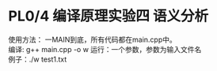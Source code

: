 # PL0/4 编译原理实验四 语义分析

使用方法：
一MAIN到底，所有代码都在main.cpp中。  
编译: g++ main.cpp -o w
运行：一个参数，参数为输入文件名  
例子：./w test1.txt  
